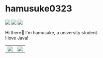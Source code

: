# hamusuke0323

![](https://img.shields.io/badge/age-20-purple) ![](https://img.shields.io/badge/Java-%E2%9D%A4-red) ![](https://komarev.com/ghpvc/?username=hamusuke0323&style=flat-square)

Hi there👋 I'm hamusuke, a university student.
<br>
I love Java!

<table>
  <tr>
    <td>
      <img src="https://github-readme-stats.vercel.app/api?username=hamusuke0323&count_private=true&show_icons=true&text_color=9989f2&bg_color=00000000&hide_border=true"/>
    </td>
    <td>
      <img src="https://github-readme-stats.vercel.app/api/top-langs/?username=hamusuke0323&text_color=9989f2&bg_color=00000000&hide_border=true"/>
    </td>
  </tr>
</table>
